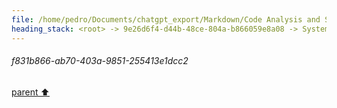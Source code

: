 ```yaml
---
file: /home/pedro/Documents/chatgpt_export/Markdown/Code Analysis and Suggestions.md
heading_stack: <root> -> 9e26d6f4-d44b-48ce-804a-b866059e8a08 -> System -> 2688ae0b-3d9e-45f7-8b73-a565f3fdc93f -> System -> aaa2bac3-68ad-45e4-a1fd-a350837ca8d1 -> User -> f831b866-ab70-403a-9851-255413e1dcc2
---
```

###### f831b866-ab70-403a-9851-255413e1dcc2
[parent ⬆️](#aaa2bac3-68ad-45e4-a1fd-a350837ca8d1)
